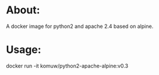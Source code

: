 # About: 

A docker image for python2 and apache 2.4 based on alpine. 

# Usage: 

docker run -it komuw/python2-apache-alpine:v0.3